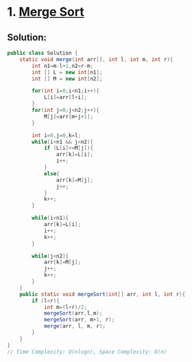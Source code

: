# 1. [Merge Sort](https://www.codingninjas.com/studio/problems/merge-sort_5846?utm_source=striver&utm_medium=website&utm_campaign=a_zcoursetuf&leftPanelTab=0)
## Solution:

```Java
public class Solution {
    static void merge(int arr[], int l, int m, int r){
        int n1=m-l+1,n2=r-m;
        int [] L = new int[n1];
        int [] M = new int[n2];

        for(int i=0;i<n1;i++){
            L[i]=arr[l+i];
        }
        for(int j=0;j<n2;j++){
            M[j]=arr[m+j+1];
        }

        int i=0,j=0,k=l;
        while(i<n1 && j<n2){
            if (L[i]<=M[j]){
                arr[k]=L[i];
                i++;
            }
            else{
                arr[k]=M[j];
                j++;
            }
            k++;
        }

        while(i<n1){
            arr[k]=L[i];
            i++;
            k++;
        }

        while(j<n2){
            arr[k]=M[j];
            j++;
            k++;
        }
    }
    public static void mergeSort(int[] arr, int l, int r){
        if (l<r){
            int m=(l+r)/2;
            mergeSort(arr,l,m);
            mergeSort(arr, m+1, r);
            merge(arr, l, m, r);
        }
    }
}
// Time Complexity: O(nlogn), Space Complexity: O(n)
```
